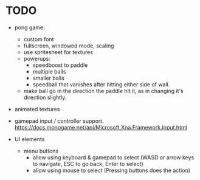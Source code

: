 # TODO

- pong game:
    - custom font
    - fullscreen, windowed mode, scaling
    - use spritesheet for textures
    - powerups:
      - speedboost to paddle
      - multiple balls
      - smaller balls
      - speedball that vanishes after hitting either side of wall.
    - make ball go in the direction the paddle hit it, as in changing it's direction slightly.
- animated textures
- gamepad input / controller support. https://docs.monogame.net/api/Microsoft.Xna.Framework.Input.html

- UI elements
    - menu buttons
        - allow using keyboard & gamepad to select (WASD or arrow keys to navigate, ESC to go back, Enter to select)
        - allow using mouse to select (Pressing buttons does the action)

